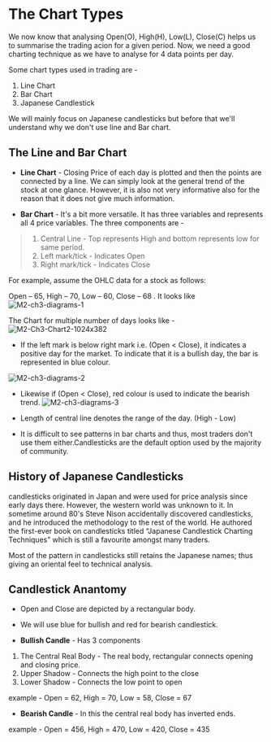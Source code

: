 # The Chart Types

We now know that analysing Open(O), High(H), Low(L), Close(C) helps us to summarise the trading acion for a given period. Now, we need a good charting technique as we have to analyse for 4 data points per day.

Some chart types used in trading are - 

1. Line Chart
2. Bar Chart
3. Japanese Candlestick

We will mainly focus on Japanese candlesticks but before that we'll understand why we don't use line and Bar chart.

## The Line and Bar Chart

* **Line Chart** - Closing Price of each day is plotted and then the points are connected by a line. We can simply look at the general trend of the stock at one glance. However, it is also not very informative also for the reason that it does not give much information.

* **Bar Chart** - It's a bit more versatile. It has three variables and represents all 4 price variables. The three components are - 
> 1. Central Line - Top represents High and bottom represents low for same period.
> 2. Left mark/tick - Indicates Open
> 3. Right mark/tick - Indicates Close

For example, assume the OHLC data for a stock as follows:

Open – 65, High – 70, Low – 60, Close – 68 . It looks like
![M2-ch3-diagrams-1](https://user-images.githubusercontent.com/62146744/81428940-aea04c80-917a-11ea-894e-6778c1065894.jpg)

The Chart for multiple number of days looks like - 
![M2-Ch3-Chart2-1024x382](https://user-images.githubusercontent.com/62146744/81429101-f0c98e00-917a-11ea-9bfd-2604c1f01cb3.jpg)

* If the left mark is below right mark i.e. (Open < Close), it indicates a positive day for the market. To indicate that it is a bullish day, the bar is represented in blue colour.

![M2-ch3-diagrams-2](https://user-images.githubusercontent.com/62146744/81429332-47cf6300-917b-11ea-82f5-862e4390a256.jpg)

* Likewise if (Open < Close), red colour is used to indicate the bearish trend.
![M2-ch3-diagrams-3](https://user-images.githubusercontent.com/62146744/81429342-4aca5380-917b-11ea-8eab-71e1d8610d21.jpg)

* Length of central line denotes the range of the day. (High - Low)
* It is difficult to see patterns in bar charts and thus, most traders don't use them either.Candlesticks are the default option used by the majority of community.

## History of Japanese Candlesticks

candlesticks originated in Japan and were used for price analysis since early days there. However, the western world was unknown to it. In sometime around 80's Steve Nison accidentally discovered candlesticks, and he introduced the methodology to the rest of the world. He authored the first-ever book on candlesticks titled “Japanese Candlestick Charting Techniques” which is still a favourite amongst many traders.

Most of the pattern in candlesticks still retains the Japanese names; thus giving an oriental feel to technical analysis.

## Candlestick Anantomy

* Open and Close are depicted by a rectangular body.
* We will use blue for bullish and red for bearish candlestick.

* **Bullish Candle** - Has 3 components

1. The Central Real Body - The real body, rectangular connects opening and closing price.
2. Upper Shadow - Connects the high point to the close
3. Lower Shadow - Connects the low point to open


example - Open = 62, High = 70, Low = 58, Close = 67


* **Bearish Candle** - In this the central real body has inverted ends.

 example - Open = 456, High = 470, Low = 420, Close = 435
 
 







